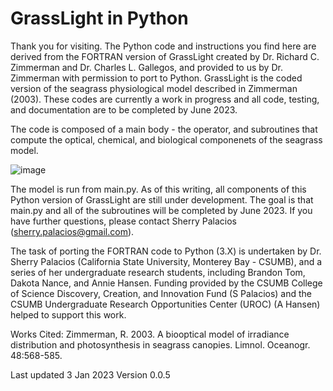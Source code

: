 # GrassLight in Python

Thank you for visiting. The Python code and instructions you find here are derived from the FORTRAN version of GrassLight created by Dr. Richard C. Zimmerman and Dr. Charles L. Gallegos, and provided to us by Dr. Zimmerman with permission to port to Python. GrassLight is the coded version of the seagrass physiological model described in Zimmerman (2003). These codes are currently a work in progress and all code, testing, and documentation are to be completed by June 2023.

The code is composed of a main body - the operator, and subroutines that compute the optical, chemical, and biological componenets of the seagrass model. 

![image](https://user-images.githubusercontent.com/14896720/210448264-cd916d72-d475-4cb7-a487-605f99b2cc21.png)


The model is run from main.py. As of this writing, all components of this Python version of GrassLight are still under development. The goal is that main.py and all of the subroutines will be completed by June 2023. If you have further questions, please contact Sherry Palacios (sherry.palacios@gmail.com).

The task of porting the FORTRAN code to Python (3.X) is undertaken by Dr. Sherry Palacios (California State University, Monterey Bay - CSUMB), and a series of her undergraduate research students, including Brandon Tom, Dakota Nance, and Annie Hansen. Funding provided by the CSUMB College of Science Discovery, Creation, and Innovation Fund (S Palacios) and the CSUMB Undergraduate Research Opportunities Center (UROC) (A Hansen) helped to support this work. 


Works Cited:
Zimmerman, R. 2003. A biooptical model of irradiance distribution and photosynthesis in seagrass canopies. Limnol. Oceanogr. 48:568-585.


Last updated 3 Jan 2023
Version 0.0.5
